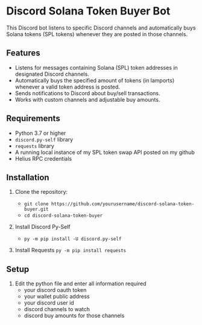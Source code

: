 # Discord Solana Token Buyer Bot

This Discord bot listens to specific Discord channels and automatically buys Solana tokens (SPL tokens) whenever they are posted in those channels.

## Features

- Listens for messages containing Solana (SPL) token addresses in designated Discord channels.
- Automatically buys the specified amount of tokens (in lamports) whenever a valid token address is posted.
- Sends notifications to Discord about buy/sell transactions.
- Works with custom channels and adjustable buy amounts.

## Requirements

- Python 3.7 or higher
- `discord.py-self` library
- `requests` library
- A running local instance of my SPL token swap API posted on my github
- Helius RPC credentials

## Installation

1. Clone the repository:
   - `git clone https://github.com/yourusername/discord-solana-token-buyer.git`
   - `cd discord-solana-token-buyer`

2. Install Discord Py-Self
   - `py -m pip install -U discord.py-self`
     
3. Install Requests
   `py -m pip install requests`

## Setup

1. Edit the python file and enter all information required
     - your discord oauth token
     - your wallet public address
     - your discord user id
     - discord channels to watch
     - discord buy amounts for those channels
